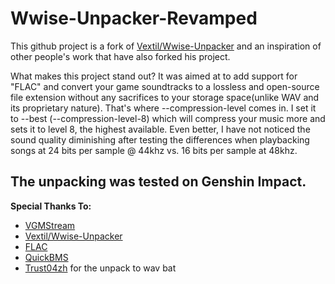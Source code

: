 # Wwise-Unpacker-Revamped
This github project is a fork of [Vextil/Wwise-Unpacker](https://github.com/Vextil/Wwise-Unpacker) and an inspiration of other people's work that have also forked his project.

What makes this project stand out? It was aimed at to add support for "FLAC" and convert your game soundtracks to a lossless and open-source file extension without any sacrifices to your storage space(unlike WAV and its proprietary nature). That's where --compression-level comes in. I set it to --best (--compression-level-8) which will compress your music more and sets it to level 8, the highest available. Even better, I have not noticed the sound quality diminishing after testing the differences when playbacking songs at 24 bits per sample @ 44khz vs. 16 bits per sample at 48khz.

The unpacking was tested on Genshin Impact.
---
**Special Thanks To:**
* [VGMStream](https://github.com/vgmstream/vgmstream)
* [Vextil/Wwise-Unpacker](https://github.com/Vextil/Wwise-Unpacker)
* [FLAC](https://xiph.org/flac/)
* [QuickBMS](https://aluigi.altervista.org/quickbms.htm)
* [Trust04zh](https://github.com/Trust04zh/Wwise-Unpacker) for the unpack to wav bat

